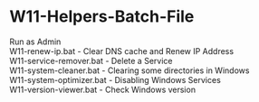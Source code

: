 # W11-Helpers-Batch-File

Run as Admin  
W11-renew-ip.bat - Clear DNS cache and Renew IP Address  
W11-service-remover.bat - Delete a Service  
W11-system-cleaner.bat - Clearing some directories in Windows  
W11-system-optimizer.bat - Disabling Windows Services  
W11-version-viewer.bat - Check Windows version  
